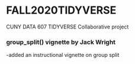 # FALL2020TIDYVERSE
CUNY DATA 607 TIDYVERSE Collaborative project

### group_split() vignette by Jack Wright

-added an instructional vignette on group split
